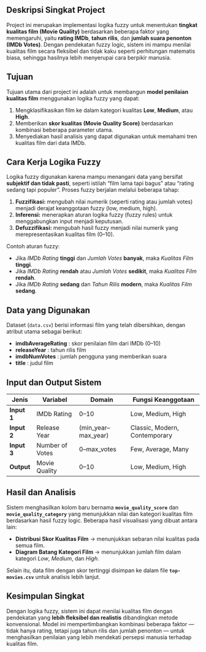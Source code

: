 ## Deskripsi Singkat Project
Project ini merupakan implementasi logika fuzzy untuk menentukan **tingkat kualitas film (Movie Quality)** berdasarkan beberapa faktor yang memengaruhi, yaitu **rating IMDb**, **tahun rilis**, dan **jumlah suara penonton (IMDb Votes)**. Dengan pendekatan fuzzy logic, sistem ini mampu menilai kualitas film secara fleksibel dan tidak kaku seperti perhitungan matematis biasa, sehingga hasilnya lebih menyerupai cara berpikir manusia.

## Tujuan
Tujuan utama dari project ini adalah untuk membangun **model penilaian kualitas film** menggunakan logika fuzzy yang dapat:
1. Mengklasifikasikan film ke dalam kategori kualitas **Low**, **Medium**, atau **High**.
2. Memberikan **skor kualitas (Movie Quality Score)** berdasarkan kombinasi beberapa parameter utama.
3. Menyediakan hasil analisis yang dapat digunakan untuk memahami tren kualitas film dari data IMDb.

## Cara Kerja Logika Fuzzy
Logika fuzzy digunakan karena mampu menangani data yang bersifat **subjektif dan tidak pasti**, seperti istilah “film lama tapi bagus” atau “rating sedang tapi populer”.
Proses fuzzy berjalan melalui beberapa tahap:
1. **Fuzzifikasi:** mengubah nilai numerik (seperti rating atau jumlah votes) menjadi derajat keanggotaan fuzzy (low, medium, high).
2. **Inferensi:** menerapkan aturan logika fuzzy (fuzzy rules) untuk menggabungkan input menjadi keputusan.
3. **Defuzzifikasi:** mengubah hasil fuzzy menjadi nilai numerik yang merepresentasikan kualitas film (0–10).

Contoh aturan fuzzy:
* Jika *IMDb Rating* **tinggi** dan *Jumlah Votes* **banyak**, maka *Kualitas Film* **tinggi**.
* Jika *IMDb Rating* **rendah** atau *Jumlah Votes* **sedikit**, maka *Kualitas Film* **rendah**.
* Jika *IMDb Rating* **sedang** dan *Tahun Rilis* **modern**, maka *Kualitas Film* **sedang**.

## Data yang Digunakan
Dataset (`data.csv`) berisi informasi film yang telah dibersihkan, dengan atribut utama sebagai berikut:
* **imdbAverageRating** : skor penilaian film dari IMDb (0–10)
* **releaseYear** : tahun rilis film
* **imdbNumVotes** : jumlah pengguna yang memberikan suara
* **title** : judul film

## Input dan Output Sistem

| Jenis       | Variabel        | Domain              | Fungsi Keanggotaan            |
| ----------- | --------------- | ------------------- | ----------------------------- |
| **Input 1** | IMDb Rating     | 0–10                | Low, Medium, High             |
| **Input 2** | Release Year    | (min_year–max_year) | Classic, Modern, Contemporary |
| **Input 3** | Number of Votes | 0–max_votes         | Few, Average, Many            |
| **Output**  | Movie Quality   | 0–10                | Low, Medium, High             |

## Hasil dan Analisis

Sistem menghasilkan kolom baru bernama **`movie_quality_score`** dan **`movie_quality_category`** yang menunjukkan nilai dan kategori kualitas film berdasarkan hasil fuzzy logic.
Beberapa hasil visualisasi yang dibuat antara lain:

* **Distribusi Skor Kualitas Film** → menunjukkan sebaran nilai kualitas pada semua film.
* **Diagram Batang Kategori Film** → menunjukkan jumlah film dalam kategori *Low*, *Medium*, dan *High*.

Selain itu, data film dengan skor tertinggi disimpan ke dalam file **`top-movies.csv`** untuk analisis lebih lanjut.

## Kesimpulan Singkat
Dengan logika fuzzy, sistem ini dapat menilai kualitas film dengan pendekatan yang **lebih fleksibel dan realistis** dibandingkan metode konvensional. Model ini mempertimbangkan kombinasi beberapa faktor — tidak hanya rating, tetapi juga tahun rilis dan jumlah penonton — untuk menghasilkan penilaian yang lebih mendekati persepsi manusia terhadap kualitas film.
